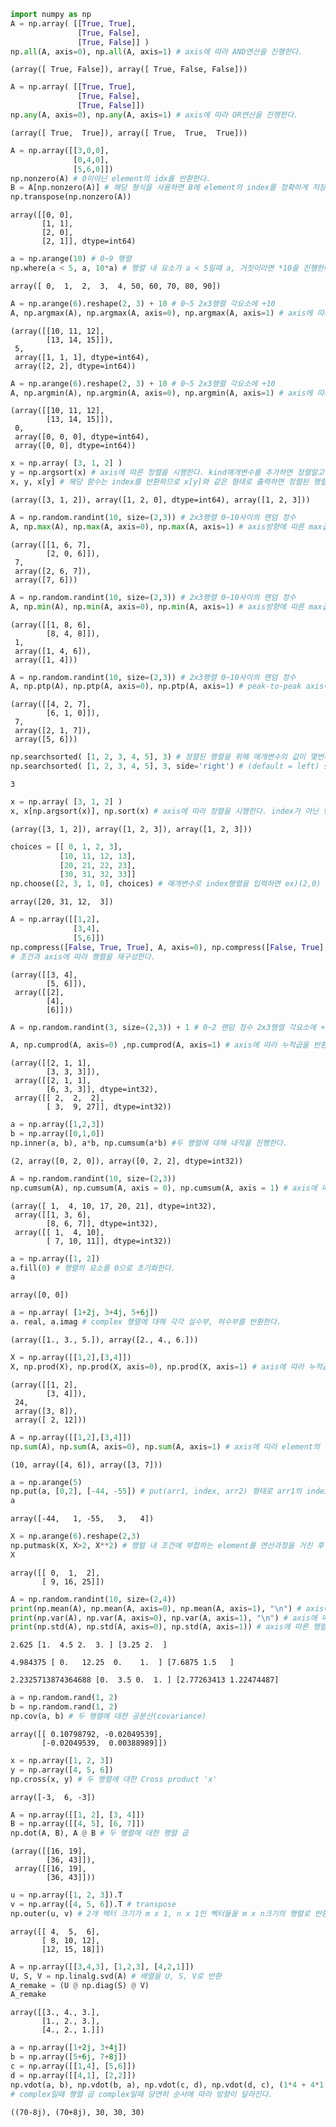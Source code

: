 ```python
import numpy as np
A = np.array( [[True, True], 
               [True, False], 
               [True, False]] )
np.all(A, axis=0), np.all(A, axis=1) # axis에 따라 AND연산을 진행한다. 
```




    (array([ True, False]), array([ True, False, False]))




```python
A = np.array( [[True, True], 
               [True, False],
               [True, False]])
np.any(A, axis=0), np.any(A, axis=1) # axis에 따라 OR연산을 진행한다. 
```




    (array([ True,  True]), array([ True,  True,  True]))




```python
A = np.array([[3,0,0], 
              [0,4,0], 
              [5,6,0]])
np.nonzero(A) # 0이아닌 element의 idx를 반환한다. 
B = A[np.nonzero(A)] # 해당 형식을 사용하면 B에 element의 index를 정확하게 저장할 수 있다. 
np.transpose(np.nonzero(A))
```




    array([[0, 0],
           [1, 1],
           [2, 0],
           [2, 1]], dtype=int64)




```python
a = np.arange(10) # 0~9 행렬 
np.where(a < 5, a, 10*a) # 행렬 내 요소가 a < 5일때 a, 거짓이라면 *10을 진행한다. 
```




    array([ 0,  1,  2,  3,  4, 50, 60, 70, 80, 90])




```python
A = np.arange(6).reshape(2, 3) + 10 # 0~5 2x3행렬 각요소에 +10
A, np.argmax(A), np.argmax(A, axis=0), np.argmax(A, axis=1) # axis에 따라 axis방향 최대값을 출력한다. 
```




    (array([[10, 11, 12],
            [13, 14, 15]]),
     5,
     array([1, 1, 1], dtype=int64),
     array([2, 2], dtype=int64))




```python
A = np.arange(6).reshape(2, 3) + 10 # 0~5 2x3행렬 각요소에 +10
A, np.argmin(A), np.argmin(A, axis=0), np.argmin(A, axis=1) # axis에 따라 axis방향 최소값을 출력한다.
```




    (array([[10, 11, 12],
            [13, 14, 15]]),
     0,
     array([0, 0, 0], dtype=int64),
     array([0, 0], dtype=int64))




```python
x = np.array( [3, 1, 2] )
y = np.argsort(x) # axis에 따른 정렬을 시행한다. kind매개변수를 추가하면 정렬알고리즘 종류를 선택할 수 있다. 
x, y, x[y] # 해당 함수는 index를 반환하므로 x[y]와 같은 형태로 출력하면 정렬된 행렬을 확인할 수 있다. 
```




    (array([3, 1, 2]), array([1, 2, 0], dtype=int64), array([1, 2, 3]))




```python
A = np.random.randint(10, size=(2,3)) # 2x3행렬 0~10사이의 랜덤 정수 
A, np.max(A), np.max(A, axis=0), np.max(A, axis=1) # axis방향에 따른 max값을 반환한다. 
```




    (array([[1, 6, 7],
            [2, 0, 6]]),
     7,
     array([2, 6, 7]),
     array([7, 6]))




```python
A = np.random.randint(10, size=(2,3)) # 2x3행렬 0~10사이의 랜덤 정수
A, np.min(A), np.min(A, axis=0), np.min(A, axis=1) # axis방향에 따른 max값을 반환한다.
```




    (array([[1, 8, 6],
            [8, 4, 8]]),
     1,
     array([1, 4, 6]),
     array([1, 4]))




```python
A = np.random.randint(10, size=(2,3)) # 2x3행렬 0~10사이의 랜덤 정수
A, np.ptp(A), np.ptp(A, axis=0), np.ptp(A, axis=1) # peak-to-peak axis에 따른 최대값-최소값을 반환한다. 
```




    (array([[4, 2, 7],
            [6, 1, 0]]),
     7,
     array([2, 1, 7]),
     array([5, 6]))




```python
np.searchsorted( [1, 2, 3, 4, 5], 3) # 정렬된 행렬을 위해 매개변수의 값이 몇번째 인덱스의 왼쪽에 들어가야하는지 반환
np.searchsorted( [1, 2, 3, 4, 5], 3, side='right') # (default = left) side를 right로 설정할 수 있다. 
```




    3




```python
x = np.array( [3, 1, 2] )
x, x[np.argsort(x)], np.sort(x) # axis에 따라 정렬을 시행한다. index가 아닌 행렬을 반환한다. 
```




    (array([3, 1, 2]), array([1, 2, 3]), array([1, 2, 3]))




```python
choices = [[ 0, 1, 2, 3], 
           [10, 11, 12, 13], 
           [20, 21, 22, 23], 
           [30, 31, 32, 33]]
np.choose([2, 3, 1, 0], choices) # 매개변수로 index행렬을 입력하면 ex)(2,0) (3,1) (1,2) (0,3)의 element를 반환한다. 
```




    array([20, 31, 12,  3])




```python
A = np.array([[1,2], 
              [3,4],
              [5,6]])
np.compress([False, True, True], A, axis=0), np.compress([False, True], A, axis=1)
# 조건과 axis에 따라 행렬을 재구성한다. 
```




    (array([[3, 4],
            [5, 6]]),
     array([[2],
            [4],
            [6]]))




```python
A = np.random.randint(3, size=(2,3)) + 1 # 0~2 랜덤 정수 2x3행렬 각요소에 +1

A, np.cumprod(A, axis=0) ,np.cumprod(A, axis=1) # axis에 따라 누적곱을 반환한다.
```




    (array([[2, 1, 1],
            [3, 3, 3]]),
     array([[2, 1, 1],
            [6, 3, 3]], dtype=int32),
     array([[ 2,  2,  2],
            [ 3,  9, 27]], dtype=int32))




```python
a = np.array([1,2,3])
b = np.array([0,1,0])
np.inner(a, b), a*b, np.cumsum(a*b) #두 행렬에 대해 내적을 진행한다. 
```




    (2, array([0, 2, 0]), array([0, 2, 2], dtype=int32))




```python
A = np.random.randint(10, size=(2,3))
np.cumsum(A), np.cumsum(A, axis = 0), np.cumsum(A, axis = 1) # axis에 따라 누적합을 반환한다. 
```




    (array([ 1,  4, 10, 17, 20, 21], dtype=int32),
     array([[1, 3, 6],
            [8, 6, 7]], dtype=int32),
     array([[ 1,  4, 10],
            [ 7, 10, 11]], dtype=int32))




```python
a = np.array([1, 2]) 
a.fill(0) # 행렬의 요소를 0으로 초기화한다. 
a
```




    array([0, 0])




```python
a = np.array( [1+2j, 3+4j, 5+6j]) 
a. real, a.imag # complex 행렬에 대해 각각 실수부, 허수부를 반환한다. 
```




    (array([1., 3., 5.]), array([2., 4., 6.]))




```python
X = np.array([[1,2],[3,4]]) 
X, np.prod(X), np.prod(X, axis=0), np.prod(X, axis=1) # axis에 따라 누적곱을 반환한다. 
```




    (array([[1, 2],
            [3, 4]]),
     24,
     array([3, 8]),
     array([ 2, 12]))




```python
A = np.array([[1,2],[3,4]])
np.sum(A), np.sum(A, axis=0), np.sum(A, axis=1) # axis에 따라 element의 합을 반환한다. 
```




    (10, array([4, 6]), array([3, 7]))




```python
a = np.arange(5)
np.put(a, [0,2], [-44, -55]) # put(arr1, index, arr2) 형태로 arr1의 index에 arr2의 값을 넣는다. 
a
```




    array([-44,   1, -55,   3,   4])




```python
X = np.arange(6).reshape(2,3)
np.putmask(X, X>2, X**2) # 행렬 내 조건에 부합하는 element를 연산과정을 거친 후 반환한다. 
X
```




    array([[ 0,  1,  2],
           [ 9, 16, 25]])




```python
A = np.random.randint(10, size=(2,4)) 
print(np.mean(A), np.mean(A, axis=0), np.mean(A, axis=1), "\n") # axis에 따른 행렬의 기대값
print(np.var(A), np.var(A, axis=0), np.var(A, axis=1), "\n") # axis에 따른 행렬의 분산
print(np.std(A), np.std(A, axis=0), np.std(A, axis=1)) # axis에 따른 행렬의 표준편차
```

    2.625 [1.  4.5 2.  3. ] [3.25 2.  ] 
    
    4.984375 [ 0.   12.25  0.    1.  ] [7.6875 1.5   ] 
    
    2.2325713874364688 [0.  3.5 0.  1. ] [2.77263413 1.22474487]
    


```python
a = np.random.rand(1, 2)
b = np.random.rand(1, 2)
np.cov(a, b) # 두 행렬에 대한 공분산(covariance) 
```




    array([[ 0.10798792, -0.02049539],
           [-0.02049539,  0.00388989]])




```python
x = np.array([1, 2, 3])
y = np.array([4, 5, 6])
np.cross(x, y) # 두 행렬에 대한 Cross product 'x'
```




    array([-3,  6, -3])




```python
A = np.array([[1, 2], [3, 4]])
B = np.array([[4, 5], [6, 7]])
np.dot(A, B), A @ B # 두 행렬에 대한 행렬 곱
```




    (array([[16, 19],
            [36, 43]]),
     array([[16, 19],
            [36, 43]]))




```python
u = np.array([1, 2, 3]).T
v = np.array([4, 5, 6]).T # transpose
np.outer(u, v) # 2개 벡터 크기가 m x 1, n x 1인 벡터들을 m x n크기의 행렬로 반환 
```




    array([[ 4,  5,  6],
           [ 8, 10, 12],
           [12, 15, 18]])




```python
A = np.array([[3,4,3], [1,2,3], [4,2,1]])
U, S, V = np.linalg.svd(A) # 배열을 U, S, V로 반환 
A_remake = (U @ np.diag(S) @ V) 
A_remake
```




    array([[3., 4., 3.],
           [1., 2., 3.],
           [4., 2., 1.]])




```python
a = np.array([1+2j, 3+4j])
b = np.array([5+6j, 7+8j])
c = np.array([[1,4], [5,6]])
d = np.array([[4,1], [2,2]])
np.vdot(a, b), np.vdot(b, a), np.vdot(c, d), np.vdot(d, c), (1*4 + 4*1 + 5*2 + 6*2)
# complex일때 행렬 곱 complex일때 당연히 순서에 따라 방향이 달라진다. 
```




    ((70-8j), (70+8j), 30, 30, 30)




```python

```
